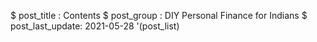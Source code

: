 $ post_title : Contents
$ post_group : DIY Personal Finance for Indians
$ post_last_update: 2021-05-28
'(post_list)
